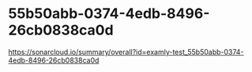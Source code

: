 # 55b50abb-0374-4edb-8496-26cb0838ca0d
https://sonarcloud.io/summary/overall?id=examly-test_55b50abb-0374-4edb-8496-26cb0838ca0d
